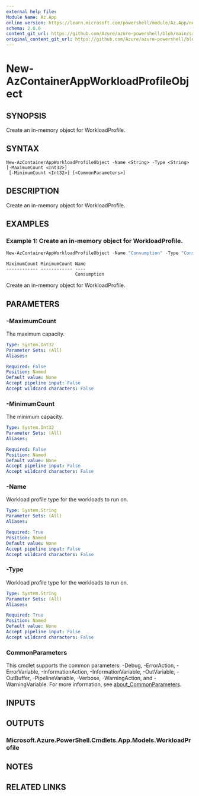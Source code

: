```yaml
---
external help file: 
Module Name: Az.App
online version: https://learn.microsoft.com/powershell/module/Az.App/new-azcontainerappworkloadprofileobject
schema: 2.0.0
content_git_url: https://github.com/Azure/azure-powershell/blob/main/src/App/help/New-AzContainerAppWorkloadProfileObject.md
original_content_git_url: https://github.com/Azure/azure-powershell/blob/main/src/App/help/New-AzContainerAppWorkloadProfileObject.md
---
```


# New-AzContainerAppWorkloadProfileObject

## SYNOPSIS
Create an in-memory object for WorkloadProfile.

## SYNTAX

```
New-AzContainerAppWorkloadProfileObject -Name <String> -Type <String> [-MaximumCount <Int32>]
 [-MinimumCount <Int32>] [<CommonParameters>]
```

## DESCRIPTION
Create an in-memory object for WorkloadProfile.

## EXAMPLES

### Example 1: Create an in-memory object for WorkloadProfile.
```powershell
New-AzContainerAppWorkloadProfileObject -Name "Consumption" -Type "Consumption"
```

```output
MaximumCount MinimumCount Name
------------ ------------ ----
                          Consumption
```

Create an in-memory object for WorkloadProfile.

## PARAMETERS

### -MaximumCount
The maximum capacity.

```yaml
Type: System.Int32
Parameter Sets: (All)
Aliases:

Required: False
Position: Named
Default value: None
Accept pipeline input: False
Accept wildcard characters: False
```

### -MinimumCount
The minimum capacity.

```yaml
Type: System.Int32
Parameter Sets: (All)
Aliases:

Required: False
Position: Named
Default value: None
Accept pipeline input: False
Accept wildcard characters: False
```

### -Name
Workload profile type for the workloads to run on.

```yaml
Type: System.String
Parameter Sets: (All)
Aliases:

Required: True
Position: Named
Default value: None
Accept pipeline input: False
Accept wildcard characters: False
```

### -Type
Workload profile type for the workloads to run on.

```yaml
Type: System.String
Parameter Sets: (All)
Aliases:

Required: True
Position: Named
Default value: None
Accept pipeline input: False
Accept wildcard characters: False
```

### CommonParameters
This cmdlet supports the common parameters: -Debug, -ErrorAction, -ErrorVariable, -InformationAction, -InformationVariable, -OutVariable, -OutBuffer, -PipelineVariable, -Verbose, -WarningAction, and -WarningVariable. For more information, see [about_CommonParameters](http://go.microsoft.com/fwlink/?LinkID=113216).

## INPUTS

## OUTPUTS

### Microsoft.Azure.PowerShell.Cmdlets.App.Models.WorkloadProfile

## NOTES

## RELATED LINKS

